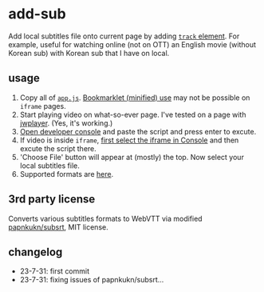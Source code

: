 # add-sub

Add local subtitles file onto current page by adding [`track` element](https://developer.mozilla.org/en-US/docs/Web/HTML/Element/track). For example, useful for watching online (not on OTT) an English movie (without Korean sub) with Korean sub that I have on local.

## usage
1. Copy all of [`app.js`](https://anemochore.github.io/add-sub/app.js). [Bookmarklet (minified) use](https://en.wikipedia.org/wiki/Bookmarklet) may not be possible on `iframe` pages.
2. Start playing video on what-so-ever page. I've tested on a page with [jwplayer](https://jwplayer.com/). (Yes, it's working.)
3. [Open developer console](https://elfsight.com/blog/how-to-work-with-developer-console/) and paste the script and press enter to excute.
4. If video is inside `iframe`, [first select the iframe in Console](https://devtoolstips.org/tips/en/inspect-debug-iframes/) and then excute the script there.
5. 'Choose File' button will appear at (mostly) the top. Now select your local subtitles file.
6. Supported formats are [here](https://github.com/papnkukn/subsrt#supported-subtitle-formats).

## 3rd party license

Converts various subtitles formats to WebVTT via modified [papnkukn/subsrt](https://github.com/papnkukn/subsrt), MIT license.

## changelog
- 23-7-31: first commit
- 23-7-31: fixing issues of papnkukn/subsrt...